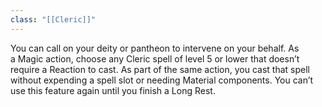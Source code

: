 ```yaml
---
class: "[[Cleric]]"
---
```

You can call on your deity or pantheon to intervene on your behalf. As a Magic action, choose any Cleric spell of level 5 or lower that doesn’t require a Reaction to cast. As part of the same action, you cast that spell without expending a spell slot or needing Material components. You can’t use this feature again until you finish a Long Rest.